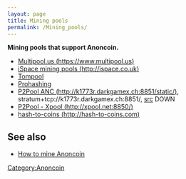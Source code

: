 ```yaml
---
layout: page
title: Mining pools
permalink: /Mining_pools/
---
```


**Mining pools that support Anoncoin.**

-   [Multipool.us (https://www.multipool.us)](https://www.multipool.us)
-   [iSpace mining pools (http://ispace.co.uk)](http://ispace.co.uk/)
-   [Tompool](http://tompool.org/)
-   [Prohashing](https://prohashing.com/explorer/Anoncoin/)
-   [P2Pool ANC (http://k1773r.darkgamex.ch:8851/static/)](http://k1773r.darkgamex.ch:8851/static/), stratum+tcp://k1773r.darkgamex.ch:8851/, [src](https://github.com/K1773R/p2pool) DOWN
-   [P2Pool - Xpool (http://xpool.net:8850/)](http://xpool.net:8850/)
-   [hash-to-coins (http://hash-to-coins.com)](http://hash-to-coins.com)

See also
--------

-   [How to mine Anoncoin](/How_to_mine_Anoncoin "wikilink")

[Category:Anoncoin](/Category:Anoncoin "wikilink")